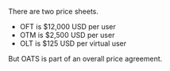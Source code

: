 There are two price sheets.

* OFT is $12,000 USD per user
* OTM is $2,500 USD per user
* OLT is $125 USD per virtual user

But OATS is part of an overall price agreement.

